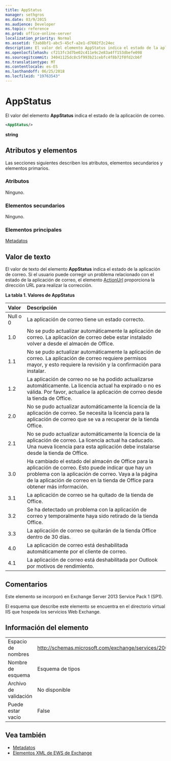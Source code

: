 ```yaml
---
title: AppStatus
manager: sethgros
ms.date: 03/9/2015
ms.audience: Developer
ms.topic: reference
ms.prod: office-online-server
localization_priority: Normal
ms.assetid: f3ab8bf1-abc5-45cf-a2e1-d7602f2c24ec
description: El valor del elemento AppStatus indica el estado de la aplicación de correo.
ms.openlocfilehash: cf213fc3d7be02c411e9c2e83a4ff153dbefe098
ms.sourcegitcommit: 34041125dc8c5f993b21cebfc4f8b72f0fd2cb6f
ms.translationtype: MT
ms.contentlocale: es-ES
ms.lasthandoff: 06/25/2018
ms.locfileid: "19763543"
---
```

# <a name="appstatus"></a>AppStatus

El valor del elemento **AppStatus** indica el estado de la aplicación de correo. 
  
```XML
<AppStatus/>
```

 **string**
## <a name="attributes-and-elements"></a>Atributos y elementos

Las secciones siguientes describen los atributos, elementos secundarios y elementos primarios.
  
### <a name="attributes"></a>Atributos

Ninguno.
  
### <a name="child-elements"></a>Elementos secundarios

Ninguno.
  
### <a name="parent-elements"></a>Elementos principales

[Metadatos](metadata-ex15websvcsotherref.md)
  
## <a name="text-value"></a>Valor de texto

El valor de texto del elemento **AppStatus** indica el estado de la aplicación de correo. Si el usuario puede corregir un problema relacionado con el estado de la aplicación de correo, el elemento [ActionUrl](actionurl.md) proporciona la dirección URL para realizar la corrección. 
  
**La tabla 1. Valores de AppStatus**

|**Valor**|**Descripción**|
|:-----|:-----|
|Null o 0  <br/> |La aplicación de correo tiene un estado correcto.  <br/> |
|1.0  <br/> |No se pudo actualizar automáticamente la aplicación de correo. La aplicación de correo debe estar instalado volver a desde el almacén de Office.  <br/> |
|1.1  <br/> |No se pudo actualizar automáticamente la aplicación de correo. La aplicación de correo requiere permisos mayor, y esto requiere la revisión y la confirmación para instalar.  <br/> |
|1.2  <br/> |La aplicación de correo no se ha podido actualizarse automáticamente. La licencia actual ha expirado o no es válida. Por favor, actualice la aplicación de correo desde la tienda de Office.  <br/> |
|2.0  <br/> |No se pudo actualizar automáticamente la licencia de la aplicación de correo. Se necesita la licencia para la aplicación de correo que se va a recuperar de la tienda Office.  <br/> |
|2.1  <br/> |No se pudo actualizar automáticamente la licencia de la aplicación de correo. La licencia actual ha caducado. Una nueva licencia para esta aplicación debe instalarse desde la tienda de Office.  <br/> |
|3.0  <br/> |Ha cambiado el estado del almacén de Office para la aplicación de correo. Esto puede indicar que hay un problema con la aplicación de correo. Vaya a la página de la aplicación de correo en la tienda de Office para obtener más información.  <br/> |
|3.1  <br/> |La aplicación de correo se ha quitado de la tienda de Office.  <br/> |
|3.2  <br/> |Se ha detectado un problema con la aplicación de correo y temporalmente haya sido retirado de la tienda Office.  <br/> |
|3.3  <br/> |La aplicación de correo se quitarán de la tienda Office dentro de 30 días.  <br/> |
|4.0  <br/> |La aplicación de correo está deshabilitada automáticamente por el cliente de correo.  <br/> |
|4.1  <br/> |La aplicación de correo está deshabilitada por Outlook por motivos de rendimiento.  <br/> |
   
## <a name="remarks"></a>Comentarios

Este elemento se incorporó en Exchange Server 2013 Service Pack 1 (SP1).
  
El esquema que describe este elemento se encuentra en el directorio virtual IIS que hospeda los servicios Web Exchange.
  
## <a name="element-information"></a>Información del elemento

|||
|:-----|:-----|
|Espacio de nombres  <br/> | http://schemas.microsoft.com/exchange/services/2006/types  <br/> |
|Nombre de esquema  <br/> |Esquema de tipos  <br/> |
|Archivo de validación  <br/> |No disponible  <br/> |
|Puede estar vacío  <br/> |False  <br/> |
   
## <a name="see-also"></a>Vea también

- [Metadatos](metadata-ex15websvcsotherref.md)
- [Elementos XML de EWS de Exchange](ews-xml-elements-in-exchange.md)

